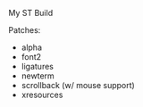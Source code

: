 My ST Build

Patches:
- alpha
- font2
- ligatures
- newterm
- scrollback (w/ mouse support)
- xresources
